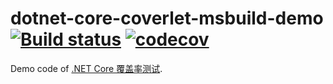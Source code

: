 # dotnet-core-coverlet-msbuild-demo [![Build status](https://ci.appveyor.com/api/projects/status/2x730h166pakd5t2/branch/master?svg=true)](https://ci.appveyor.com/project/Frederick-S/dotnet-core-coverlet-msbuild-demo/branch/master) [![codecov](https://codecov.io/gh/Frederick-S/dotnet-core-coverlet-msbuild-demo/branch/master/graph/badge.svg)](https://codecov.io/gh/Frederick-S/dotnet-core-coverlet-msbuild-demo)
Demo code of [.NET Core 覆盖率测试](https://frederick-s.github.io/2020/04/18/dotnet-core-test-coverage-demo/).

